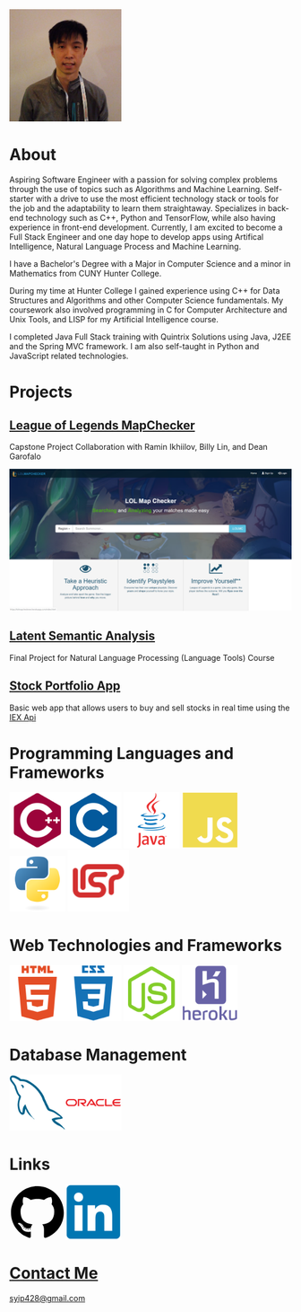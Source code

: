 <img src="/images/pfp.png" width="200" height="200">

# About

Aspiring Software Engineer with a passion for solving complex problems through the use of topics such as Algorithms and Machine Learning. 
Self-starter with a drive to use the most efficient technology stack or tools for the job and the adaptability to learn them straightaway. 
Specializes in back-end technology such as C++, Python and TensorFlow, while also having experience in front-end development.
Currently, I am excited to become a Full Stack Engineer and one day hope to develop apps using Artifical Intelligence, Natural Language Process and Machine Learning. 

I have a Bachelor's Degree with a Major in Computer Science and a minor in Mathematics from CUNY Hunter College.

During my time at Hunter College I gained experience using C++ for Data Structures and Algorithms and other Computer Science fundamentals.
My coursework also involved programming in C for Computer Architecture and Unix Tools, and LISP for my Artificial Intelligence course. 

I completed Java Full Stack training with Quintrix Solutions using Java, J2EE and the Spring MVC framework.
I am also self-taught in Python and JavaScript related technologies.

# Projects

## [League of Legends MapChecker](./lolmc.md)

Capstone Project Collaboration with Ramin Ikhiilov, Billy Lin, and Dean Garofalo

![LoLMC example image](/images/lolmclanding.png)


## [Latent Semantic Analysis](./lsa.md)

Final Project for Natural Language Processing (Language Tools) Course


## [Stock Portfolio App](./stockport.md)

Basic web app that allows users to buy and sell stocks in real time using the [IEX Api](ihttps://iexcloud.io/docs/api/)


# Programming Languages and Frameworks

<img src="/images/icons/cplusplus-plain.svg" width="100" height="100"><img src="/images/icons/c-plain.svg" width="100" height="100">
<img src="/images/icons/java-original-wordmark.svg" width="100" height="100">
<img src="/images/icons/javascript-plain.svg" width="100" height="100">
<img src="/images/icons/python-original.svg" width="100" height="100">
<img src="/images/icons/lisp.png" width="110" height="110">


# Web Technologies and Frameworks

<img src="/images/icons/html5-plain-wordmark.svg" width="100" height="100"><img src="/images/icons/css3-plain-wordmark.svg" width="100" height="100">
<img src="/images/icons/nodejs-plain.svg" width="100" height="100">
<img src="/images/icons/heroku-plain-wordmark.svg" width="100" height="100">


# Database Management

<img src="/images/icons/mysql-plain.svg" width="100" height="100"><img src="/images/icons/oracle-original.svg" width="100" height="100">


# Links
<a href="https://github.com/doubleyip"><svg width="100" height="100" viewBox="0 0 128 128">
	<path fill-rule="evenodd" clip-rule="evenodd" d="M64 5.103c-33.347 0-60.388 27.035-60.388 60.388 0 26.682 17.303 49.317 41.297 57.303 3.017.56 4.125-1.31 4.125-2.905 0-1.44-.056-6.197-.082-11.243-16.8 3.653-20.345-7.125-20.345-7.125-2.747-6.98-6.705-8.836-6.705-8.836-5.48-3.748.413-3.67.413-3.67 6.063.425 9.257 6.223 9.257 6.223 5.386 9.23 14.127 6.562 17.573 5.02.542-3.903 2.107-6.568 3.834-8.076-13.413-1.525-27.514-6.704-27.514-29.843 0-6.593 2.36-11.98 6.223-16.21-.628-1.52-2.695-7.662.584-15.98 0 0 5.07-1.623 16.61 6.19C53.7 35 58.867 34.327 64 34.304c5.13.023 10.3.694 15.127 2.033 11.526-7.813 16.59-6.19 16.59-6.19 3.287 8.317 1.22 14.46.593 15.98 3.872 4.23 6.215 9.617 6.215 16.21 0 23.194-14.127 28.3-27.574 29.796 2.167 1.874 4.097 5.55 4.097 11.183 0 8.08-.07 14.583-.07 16.572 0 1.607 1.088 3.49 4.148 2.897 23.98-7.994 41.263-30.622 41.263-57.294C124.388 32.14 97.35 5.104 64 5.104z"></path><path d="M26.484 91.806c-.133.3-.605.39-1.035.185-.44-.196-.685-.605-.543-.906.13-.31.603-.395 1.04-.188.44.197.69.61.537.91zm-.743-.55M28.93 94.535c-.287.267-.85.143-1.232-.28-.396-.42-.47-.983-.177-1.254.298-.266.844-.14 1.24.28.394.426.472.984.17 1.255zm-.575-.618M31.312 98.012c-.37.258-.976.017-1.35-.52-.37-.538-.37-1.183.01-1.44.373-.258.97-.025 1.35.507.368.545.368 1.19-.01 1.452zm0 0M34.573 101.373c-.33.365-1.036.267-1.552-.23-.527-.487-.674-1.18-.343-1.544.336-.366 1.045-.264 1.564.23.527.486.686 1.18.333 1.543zm0 0M39.073 103.324c-.147.473-.825.688-1.51.486-.683-.207-1.13-.76-.99-1.238.14-.477.823-.7 1.512-.485.683.206 1.13.756.988 1.237zm0 0M44.016 103.685c.017.498-.563.91-1.28.92-.723.017-1.308-.387-1.315-.877 0-.503.568-.91 1.29-.924.717-.013 1.306.387 1.306.88zm0 0M48.614 102.903c.086.485-.413.984-1.126 1.117-.7.13-1.35-.172-1.44-.653-.086-.498.422-.997 1.122-1.126.714-.123 1.354.17 1.444.663zm0 0"></path>
</svg><a href="https://www.linkedin.com/in/simon-yip-926789142/"><img src="/images/icons/linkedin-original.svg" width="100" height="100" alt="LinkedIn">



# Contact Me

syip428@gmail.com